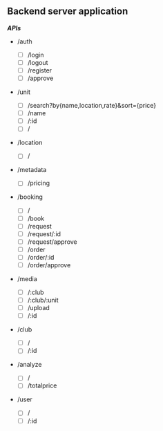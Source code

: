 ## Backend server application

**_APIs_**

- /auth

  - [ ] /login
  - [ ] /logout
  - [ ] /register
  - [ ] /approve

- /unit

  - [ ] /search?by{name,location,rate}&sort={price}
  - [ ] /name
  - [ ] /:id
  - [ ] /

- /location

  - [ ] /

- /metadata

  - [ ] /pricing

- /booking

  - [ ] /
  - [ ] /book
  - [ ] /request
  - [ ] /request/:id
  - [ ] /request/approve
  - [ ] /order
  - [ ] /order/:id
  - [ ] /order/approve

- /media

  - [ ] /:club
  - [ ] /:club/:unit
  - [ ] /upload
  - [ ] /:id

- /club

  - [ ] /
  - [ ] /:id

- /analyze

  - [ ] /
  - [ ] /totalprice

- /user

  - [ ] /
  - [ ] /:id
